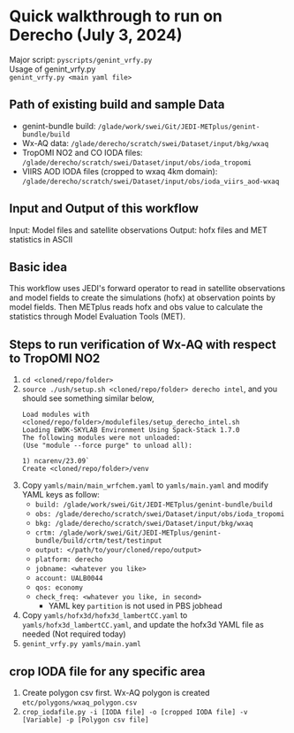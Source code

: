 # Quick walkthrough to run on Derecho (July 3, 2024)
Major script: `pyscripts/genint_vrfy.py` \
Usage of genint_vrfy.py \
`genint_vrfy.py <main yaml file>`

## Path of existing build and sample Data
* genint-bundle build: `/glade/work/swei/Git/JEDI-METplus/genint-bundle/build`
* Wx-AQ data: `/glade/derecho/scratch/swei/Dataset/input/bkg/wxaq`
* TropOMI NO2 and CO IODA files: `/glade/derecho/scratch/swei/Dataset/input/obs/ioda_tropomi`
* VIIRS AOD IODA files (cropped to wxaq 4km domain): `/glade/derecho/scratch/swei/Dataset/input/obs/ioda_viirs_aod-wxaq`

## Input and Output of this workflow
Input: Model files and satellite observations
Output: hofx files and MET statistics in ASCII

## Basic idea
This workflow uses JEDI's forward operator to read in satellite observations and model fields to create the simulations (hofx) at observation points by model fields.
Then METplus reads hofx and obs value to calculate the statistics through Model Evaluation Tools (MET).

## Steps to run verification of Wx-AQ with respect to TropOMI NO2
1. `cd <cloned/repo/folder>`
2. `source ./ush/setup.sh <cloned/repo/folder> derecho intel`, and you should see something similar below, 
   ```
   Load modules with <cloned/repo/folder>/modulefiles/setup_derecho_intel.sh
   Loading EWOK-SKYLAB Environment Using Spack-Stack 1.7.0
   The following modules were not unloaded:
   (Use "module --force purge" to unload all):

   1) ncarenv/23.09`
   Create <cloned/repo/folder>/venv
   ```
3. Copy `yamls/main/main_wrfchem.yaml` to `yamls/main.yaml` and modify YAML keys as follow:
   * `build: /glade/work/swei/Git/JEDI-METplus/genint-bundle/build`
   * `obs: /glade/derecho/scratch/swei/Dataset/input/obs/ioda_tropomi`
   * `bkg: /glade/derecho/scratch/swei/Dataset/input/bkg/wxaq`
   * `crtm: /glade/work/swei/Git/JEDI-METplus/genint-bundle/build/crtm/test/testinput`
   * `output: </path/to/your/cloned/repo/output>`
   * `platform: derecho`
   * `jobname: <whatever you like>`
   * `account: UALB0044`
   * `qos: economy`
   * `check_freq: <whatever you like, in second>`
     * YAML key `partition` is not used in PBS jobhead
4. Copy `yamls/hofx3d/hofx3d_lambertCC.yaml` to `yamls/hofx3d_lambertCC.yaml`, and update the hofx3d YAML file as needed (Not required today)
5. `genint_vrfy.py yamls/main.yaml`

## crop IODA file for any specific area
1. Create polygon csv first. Wx-AQ polygon is created `etc/polygons/wxaq_polygon.csv`
2. `crop_iodafile.py -i [IODA file] -o [cropped IODA file] -v [Variable] -p [Polygon csv file]`
